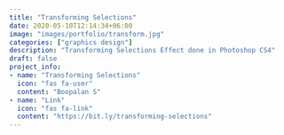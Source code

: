 ```yaml
---
title: "Transforming Selections"
date: 2020-05-10T12:14:34+06:00
image: "images/portfolio/transform.jpg"
categories: ["graphics design"]
description: "Transforming Selections Effect done in Photoshop CS4"
draft: false
project_info:
- name: "Transforming Selections"
  icon: "fas fa-user"
  content: "Boopalan S"
- name: "Link"
  icon: "fas fa-link"
  content: "https://bit.ly/transforming-selections"
---
```


